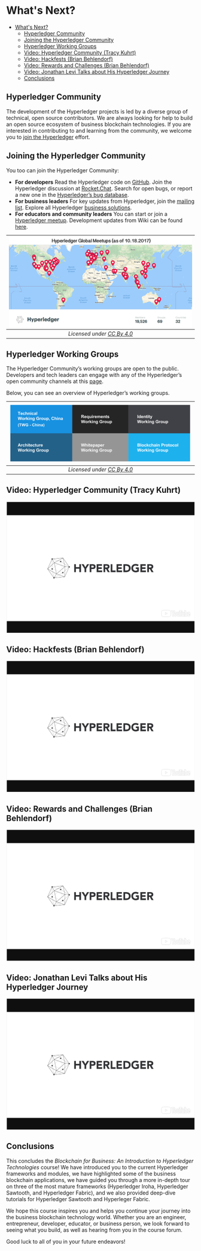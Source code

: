 # What's Next?

<!-- TOC depthFrom:1 depthTo:6 withLinks:1 updateOnSave:1 orderedList:0 -->
- [What's Next?](#whats-next)
    - [Hyperledger Community](#hyperledger-community)
    - [Joining the Hyperledger Community](#joining-the-hyperledger-community)
    - [Hyperledger Working Groups](#hyperledger-working-groups)
    - [Video: Hyperledger Community (Tracy Kuhrt)](#video-hyperledger-community-tracy-kuhrt)
    - [Video: Hackfests (Brian Behlendorf)](#video-hackfests-brian-behlendorf)
    - [Video: Rewards and Challenges (Brian Behlendorf)](#video-rewards-and-challenges-brian-behlendorf)
    - [Video: Jonathan Levi Talks about His Hyperledger Journey](#video-jonathan-levi-talks-about-his-hyperledger-journey)
    - [Conclusions](#conclusions)
<!-- /TOC -->

## Hyperledger Community

The development of the Hyperledger projects is led by a diverse group of technical, open source contributors. We are always looking for help to build an open source ecosystem of business blockchain technologies. If you are interested in contributing to and learning from the community, we welcome you to [join the Hyperledger](https://www.hyperledger.org/community) effort.

## Joining the Hyperledger Community

You too can join the Hyperledger Community:

- **For developers**
    Read the Hyperledger code on [GitHub](https://github.com/hyperledger/hyperledger). Join the Hyperledger discussion at [Rocket.Chat](https://chat.hyperledger.org/home). Search for open bugs, or report a new one in the [Hyperledger’s bug database](https://jira.hyperledger.org/secure/Dashboard.jspa).
- **For business leaders**
    For key updates from Hyperledger, join the [mailing list](https://lists.hyperledger.org/g/main). Explore all Hyperledger [business solutions](https://www.hyperledger.org/projects).
- **For educators and community leaders**
    You can start or join a [Hyperledger meetup](https://www.meetup.com/pro/hyperledger/). Development updates from Wiki can be found [here](https://wiki.hyperledger.org/).

|![Hyperledger Global Meetups](../images/whats-next/Hyperledger_Global_Meetups.png)|
|:--:|
|*Licensed under [CC By 4.0](https://creativecommons.org/licenses/by/4.0/)*|

## Hyperledger Working Groups

The Hyperledger Community’s working groups are open to the public. Developers and tech leaders can engage with any of the Hyperledger’s open community channels at this [page](https://wiki.hyperledger.org/community/calendar-public-meetings).

Below, you can see an overview of Hyperledger’s working groups.

|![Hyperledger Working Groups](../images/whats-next/Hyperledger_Working_Groups.png)|
|:--:|
|*Licensed under [CC By 4.0](https://creativecommons.org/licenses/by/4.0/)*|

## Video: Hyperledger Community (Tracy Kuhrt)

[![Hyperledger Community (Tracy Kuhrt)](../images/video-image.png)](https://youtu.be/kW94LHpi_7E)

## Video: Hackfests (Brian Behlendorf)

[![Hackfests (Brian Behlendorf)](../images/video-image.png)](https://youtu.be/p5GEF1uxOSM)

## Video: Rewards and Challenges (Brian Behlendorf)

[![Rewards and Challenges (Brian Behlendorf)](../images/video-image.png)](https://youtu.be/xtCdbgZ1YGg)

## Video: Jonathan Levi Talks about His Hyperledger Journey

[![Rewards and Challenges (Brian Behlendorf)](../images/video-image.png)](https://youtu.be/UOkv_ZxCQnE)

## Conclusions

This concludes the _Blockchain for Business: An Introduction to Hyperledger Technologies_ course! We have introduced you to the current Hyperledger frameworks and modules, we have highlighted some of the business blockchain applications, we have guided you through a more in-depth tour on three of the most mature frameworks (Hyperledger Iroha, Hyperledger Sawtooth, and Hyperledger Fabric), and we also provided deep-dive tutorials for Hyperledger Sawtooth and Hyperleger Fabric.

We hope this course inspires you and helps you continue your journey into the business blockchain technology world. Whether you are an engineer, entrepreneur, developer, educator, or business person, we look forward to seeing what you build, as well as hearing from you in the course forum. 

Good luck to all of you in your future endeavors!